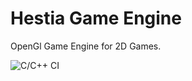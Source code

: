 # Hestia Game Engine
OpenGl Game Engine for 2D Games.

![C/C++ CI](https://github.com/DPriceDev/Hestia-Game-Engine/workflows/C/C++%20CI/badge.svg)
